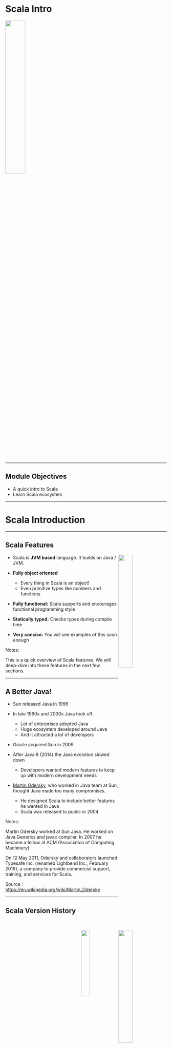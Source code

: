 # Scala Intro

<img src="../../assets/images/logos/scala-logo-1.png" style="width:35%;"/><!-- {"left" : 6.49, "top" : 7.66, "height" : 2.07, "width" : 4.52} -->

---

## Module Objectives

* A quick intro to Scala
* Learn Scala ecosystem

---

# Scala Introduction

---

## Scala Features

<img src="../../assets/images/logos/scala-logo-1.png" style="width:30%;float:right;"/><!-- {"left" : 13.18, "top" : 1.89, "height" : 1.66, "width" : 3.63} -->

<img src="../../assets/images/logos/java-logo-1.png" style="width:30%;float:right;clear:both;"/> <!-- {"left" : 13.28, "top" : 3.4, "height" : 3.43, "width" : 3.43} -->

* Scala is **JVM based** language. It builds on Java / JVM.

* **Fully object oriented**
    - Every thing in Scala is an object!
    - Even primitive types like numbers and functions

* **Fully functional:** Scala supports and encourages functional programming style

* **Statically typed:**  Checks types during compile time

* **Very concise:** You will see examples of this soon enough

Notes:

This is a quick overview of Scala features. We will deep-dive into these features in the next few sections.

---

## A Better Java!

<img src="../../assets/images/logos/sun-logo-2.png" style="width:23%;float:right;"/> <!-- {"left" : 13.71, "top" : 1.89, "height" : 1.14, "width" : 2.63} -->

<img src="../../assets/images/people/martin-odersky-1.jpg" style="width:20%;float:right;clear:both;"/><!-- {"left" : 13.38, "top" : 3.32, "height" : 5.06, "width" : 3.28} -->

* Sun released Java in 1996

* In late 1990s and 2000s Java took off.
    - Lot of enterprises adopted Java
    - Huge ecosystem developed around Java
    - And it attracted a lot of developers

* Oracle acquired Sun in 2009

* After Java 8 (2014) the Java evolution slowed down
    - Developers wanted modern features to keep up with modern development needs

* [Martin Odersky](https://en.wikipedia.org/wiki/Martin_Odersky), who worked in Java team at Sun, thought Java made too many compromises.
    - He designed Scala to include better features he wanted in Java
    - Scala was released to public in 2004

Notes:

Martin Odersky  worked at Sun Java.  He worked on Java Generics and javac compiler.  In 2007 he became a fellow at ACM (Association of Computing Machinery)

On 12 May 2011, Odersky and collaborators launched Typesafe Inc. (renamed Lightbend Inc., February 2016), a company to provide commercial support, training, and services for Scala.

Source : https://en.wikipedia.org/wiki/Martin_Odersky

---

## Scala Version History

| Date       | Scala version | Description            |
|------------|---------------|------------------------|
| 2001       |               | Work starts on Scala   |
| 2004       | v 1.0         | Initial public release |
| 2006 March | v 2.0         |                        |
| 2021       | V 3           | Big update!            |

<!-- {"left" : 1.89, "top" : 2.71, "height" : 2.5, "width" : 13.78} -->
Notes:

---

## Scala is a JVM Language

<img src="../../assets/images/scala/scala-and-jvm-2.png" style="width:40%;float:right;"/> <!-- {"left" : 11.3, "top" : 2.16, "height" : 5.42, "width" : 5.9} -->

* Scala source code compiles into a byte code

* `A.scala --> scalac compiler --> A.class`

* Then the byte code is executed by Java Virtual Machine (JVM)

* Why JVM is great
    - Cross platform.  JVM can run on multiple platforms and operating systems (Windows, Mac, Linux)
    - Byte code is portable across platforms (write-once-run-anywhere)
    - JVM can manage memory automatically
    - JVM is one of the best run-times, evolved over the years of research and experiment
    - Sports really good optimizers like Just in Time (JIT) compilers

---

## Scala Features: Pure OO

* Scala is a **purely object oriented language**

* Every thing is an object, including numbers and functions!

```java
// in java, i is a primitive, not an object
int i = 10;

// in Scala, i is an object
val i : Int = 10
```
<!-- {"left" : 0.9, "top" : 3.12, "height" : 1.26, "width" : 5.77} -->

* Classes

```scala
class Point(var x: Int, var y: Int) {
    // class methods
}
```
<!-- {"left" : 0.9, "top" : 4.97, "height" : 1.15, "width" : 6.93} -->

* Traits

```scala
trait Printable{  
    def print()  {
        println ("Default")
    }
}  
  
class A4 extends Printable{  
    def print(){  
        println("A4 paper")  
    }  
}  
```
<!-- {"left" : 0.9, "top" : 6.98, "height" : 3.18, "width" : 5.12} -->

---

## Scala Features: Functional

* **Scala is a functional language**

* Every function is a value; It supports anonymous functions, and higher order functions

```scala
val square = (x: Int) => x * x
```
<!-- {"left" : 0.9, "top" : 3.96, "height" : 0.82, "width" : 8.32} -->

<br/>

* Higher order functions allow concise programming

```scala
val salaries = Seq(20000, 70000, 40000)
val newSalaries = salaries.map(x => x * 2) // List(40000, 140000, 80000)
// another option
val doubleSalary = (x: Int) => x * 2
val newSalaries2 = salaries.map(doubleSalary) // List(40000, 140000, 80000)
```
<!-- {"left" : 0.9, "top" : 6.3, "height" : 2.13, "width" : 16.29} -->

---

## Scala Features: Statically Typed

* Scala has **static typing**.  It's expressive type system enforces **compile-time type checking**.  This catches type mis-matches early on, and avoids costly run-time bugs

* **Type inference** facilitates cleaner, concise code

```scala
val i = 10  // i is automatically inferred as Int
val name = "John" // name is String

// types can be explicitly defined, but not necessary
val point: Point = Point (10, 20)
```
<!-- {"left" : 0.9, "top" : 4.5, "height" : 1.74, "width" : 9.63} -->

---

## Scala Features: Singleton Classes

* **Singleton classes** are supported at language level, no need for kludegy fixes

```scala
object Singleton{  
    def main(args:Array[String]){  
        println ("Hi from main")
    }  
} 
```
<!-- {"left" : 0.9, "top" : 3.03, "height" : 1.64, "width" : 6.25} -->


```scala
package logging
object Logger {
  def info(message: String): Unit = println(s"INFO: $message")
}
// ----
import logging.Logger.info
object Run{  
    def main(args:Array[String]){  
        info("hi from main")  // -->  INFO: hi from main
    }  
} 
```
<!-- {"left" : 0.9, "top" : 4.79, "height" : 2.49, "width" : 7.94} -->

<br/>

* Compare with Java singleton

```java

public class Elvis {  // one and only
    public static final Elvis INSTANCE = new Elvis ();
    private Elvis(){} // must make constructor private, so no one can create new
}

// access it like this:
Elvis elvis = Elvis.INSTANCE;
```
<!-- {"left" : 0.9, "top" : 8.13, "height" : 2.32, "width" : 14.13} -->

---

## Scala Features: Case Classes

* **Case classes** compact representation of classes, that are **immutable** and support **pattern matching**


```scala
case class Fruit (name:String, color:String, price:Int)

val orange = Fruit ("Naval Orange", "Orange", 1)
val greenApple = Fruit ("Apple", "Green", 2)
val redApple  = Fruit ("Apple", "Red", 3)
val banana = Fruit ("Yellow Banana", "Yellow", 4)

// TODO: Write a match expression to select Apples

```
<!-- {"left" : 0.9, "top" : 3.28, "height" : 2.61, "width" : 9.94} -->

---

## Scala Features: JVM Language

* Since Scala runtime is JVM, it benefits from extensive Java eco system

* Scala can interoperate relatively seamlessly with Java libraries

* Here is an example of using the popular [Joda time](https://www.joda.org/joda-time/) Java library in Scala

```scala
import  org.joda.time.format.DateTimeFormat
import org.joda.time.DateTime

val dateStr = "2021-06-13"
val formatter = DateTimeFormat.forPattern("yyyy-MM-dd")
val dateTime:DateTime = formatter.parseDateTime(dateStr)
println(dateTime.dayOfWeek().getAsText(Locale.getDefault()))  // Prints "Sunday"
```
<!-- {"left" : 0.9, "top" : 4.27, "height" : 2.62, "width" : 15.95} -->

---

## Scala Use Cases

* Scala is a general purpose language (like Java) so can be used in wide variety of projects.  How ever there are some areas it really excels in.   Here are few:

* High performance, highly concurrent Web services

* Large scale distributed applications, like Spark applications

* Distributed, Cloud-native apps

* References:
    - [What is Scala good for](https://news.ycombinator.com/item?id=25043915)

---

## Scala Adoption

* Scala enjoyed a good uptake among Java and Functional programmers

* Some popular Big data and distributed systems were developed in Scala, boosting popularity!
    - [Apache Spark](https://spark.apache.org/) was written in Scala and caused a good deal of interest in Scala language
    - [Apache Kafka](https://kafka.apache.org/) is another popular messaging system, written in Scala

* The New York Times'  internal content management system Blackbeard is built using Scala, Akka and Play Framework. (2014, [Source](https://open.nytimes.com/building-blackbeard-a-syndication-system-powered-by-play-scala-and-akka-9ae867d47da6))

* Twitter uses Scala for its backend code

* References: [1](https://www.javatpoint.com/history-of-scala)

Notes:

---

## Scala 3.0

<img src="../../assets/images/logos/scala-logo-3.png" style="width:20%;float:right;"/> <!-- {"left" : 14.33, "top" : 1.6, "height" : 2.16, "width" : 2.87} -->


* This is a big release for Scala, eight years in the making with 28,000 commits, 7,400 pull requests, and 4,100 closed issues

* New 'quiet' syntax, no brackets around conditions, and loops


```scala
if x < 0 then
  "negative"
else if x == 0 then
  "zero"
```
<!-- {"left" : 0.9, "top" : 5.2, "height" : 1.24, "width" : 3.39} -->

* Type system improvements. [Union types](https://dotty.epfl.ch/docs/reference/new-types/union-types.html)

* Language simplified;  dropped some features like [Delayed Init](https://dotty.epfl.ch/docs/reference/dropped-features/delayed-init.html).  See [more dropped features](https://dotty.epfl.ch/docs/Dropped%20Features/index.html)

* Metaprogramming.  [more details](https://docs.scala-lang.org/scala3/guides/macros/index.html)

* References:
    - [What's new in Scala 3.0](https://docs.scala-lang.org/scala3/new-in-scala3.html)
    - [Scala 3 new features](https://www.infoq.com/news/2021/06/scala-3-overhaul/)
    - [Martin Odersky goes over Scala 3 and beyond](https://www.youtube.com/watch?v=NXTjnowBx-c)

---

## Scala Criticisms

<img src="../../assets/images/generic/pushing-boulder-on-hill-2.png" style="width:30%;float:right;"/> <!-- {"left" : 11.02, "top" : 1.89, "height" : 4.29, "width" : 6.1} -->


* Scala can be a steep learning curve

* The 'different thinking and concepts' might take some getting used to

* Functional programming requires a different way of thinking

* Good tooling (IDEs, fast compilers) lacked in early years,  that was a hinderance for new developers

* Java is adding some functional programming constructs, that may encourage Java developers to stick with Java, instead of moving to Scala

* References:
    - [Kotlin vs Scala](https://medium.com/digitalfrontiers/why-did-kotlin-succeed-and-scala-not-1a8e279d2077)

---

## Scala EcoSystem

* **Build:** sbt, maven, gradle

* **IDEs:** IntelliJ,  Eclipse with Scala plugin, Netbeans, [Metals](https://scalameta.org/metals/)

* **Target JVM:** Java 8 is most popular, followed by Java 11

* **Unit Testing:** ScalaTest, JUnit, specs2

* **Web development:** Akka-http, Play

* **Misc tools:** Scalafmt, Scalastyle, Scoverage

* References:
    - [Scala ecosystem in 2021 by JetBrains](https://www.jetbrains.com/lp/devecosystem-2021/scala/)
    - [What is missing in scala ecosystem?](https://www.reddit.com/r/scala/comments/ir8ygb/what_is_missing_in_scala_ecosystem/)

---

## Group Discussion: Scala Use Cases

<img src="../../assets/images/icons/group-labs.png" style="width:25%;float:right;"/><!-- {"left" : 11.99, "top" : 2.62, "height" : 3.81, "width" : 5.25} -->

* Let's discuss some of your project needs and where Scala would be applicable

Notes:

---

# Getting Scala

---

## Getting Scala Setup

* Recommended stack:
    - Scala 2.13
    - Java SDK 11

* IDEs / Editors
    - [IntelliJ](https://www.jetbrains.com/idea/) - highly recommended
    - [VSCode](https://code.visualstudio.com/) - modern editor

* Optional tools, that would improve your Scala experience
    - [Ammonite](https://ammonite.io/) - a modern Scala REPL environment, with syntax highlighting and lets you run scripts
    - [Mill](https://com-lihaoyi.github.io/mill/mill/Intro_to_Mill.html) - a modern build tool for Scala

---

## Scala Setup 1 - JDK

* First thing, is to get JDK 11 setup

* Check your Java version

```bash
$   java -version

# Output:
Openjdk version "11.0.11" 2021-04-20
OpenJDK Runtime Environment (build 11.0.11+9-Ubuntu-0ubuntu2)
OpenJDK 64-Bit Server VM (build 11.0.11+9-Ubuntu-0ubuntu2, mixed mode, sharing)
```
<!-- {"left" : 0.9, "top" : 3.21, "height" : 2.24, "width" : 15.38} -->

<br/>
* If you don't have JDK-11, follow instructions to your platform to setup JDK for your system

---

## Scala Setup 2 - Scala

* The most straight-forward way to get Scala is download the Scala binary bundle (zip or tgz) for your platform.  This way you can control what version of Scala you would be using

* [Scala 2 download page](https://www.scala-lang.org/download/scala2.html)

* At this time of writing, the latest version of Scala is 2.13.7

* Here is how to set it up on command line system

```bash
$   wget https://downloads.lightbend.com/scala/2.13.7/scala-2.13.7.tgz
$   tar xvf scala-2.13.7.tgz

# Setup PATH variable
$    export PATH=$(pwd)/scala-2.13.7/bin:$PATH

# invoke scala
$   scala

# Sample output:
#   Welcome to Scala 2.13.7 (OpenJDK 64-Bit Server VM, Java 11.0.11).
#   Type in expressions for evaluation. Or try :help.

#   scala> 
```
<!-- {"left" : 0.9, "top" : 5.78, "height" : 4.36, "width" : 12.44} -->

---

## Scala Setup 3 - Install IDEs

* A good IDE will tremendously help with Scala coding.  We heartily recommend [IntelliJ](https://www.jetbrains.com/idea/)

* Also a a decent editor like [VSCode](https://code.visualstudio.com/) is highly recommended

<img src="../../assets/images/logos/intellij-idea-logo-1.png" style="width:30%;"/><!-- {"left" : 2.24, "top" : 5.36, "height" : 2.15, "width" : 6.71} --> <img src="../../assets/images/logos/vscode-logo-1.png" style="width:30%;"/><!-- {"left" : 8.81, "top" : 4.8, "height" : 2.62, "width" : 6.24} -->

---

## Good References

<img src="../../assets/images/books/programming-scala-3rd-edition-9781492077886.jpeg" style="width:20%;float:right;"/> <!-- {"left" : 12.58, "top" : 1.89, "height" : 5.86, "width" : 4.47} -->

* Books
    - [Programming Scala, 3rd edition](https://learning.oreilly.com/library/view/programming-scala-3rd/9781492077886/) - Learn the language
    - [Hands on Scala](https://www.handsonscala.com/) - Practical approach to Scala and [code on github](https://github.com/handsonscala/handsonscala)

* Online
    - [#ThisWeekInScala!](https://medium.com/disney-streaming/tagged/thisweekinscala) - great blog to keep up with Scala news
    - [Should I learn Scala](https://www.toptal.com/scala/why-should-i-learn-scala)

---

## Review and Q&A

<img src="../../assets/images/icons/q-and-a-1.png" style="width:20%;float:right;" /> <!-- {"left" : 13.05, "top" : 2.09, "height" : 2.68, "width" : 3.63} -->


* Let's go over what we have covered so far

* Any questions?

<img src="../../assets/images/icons/quiz-icon.png" style="width:40%;float:right;clear:both;" /><!-- {"left" : 4.9, "top" : 6.11, "height" : 5.14, "width" : 7.7} -->
